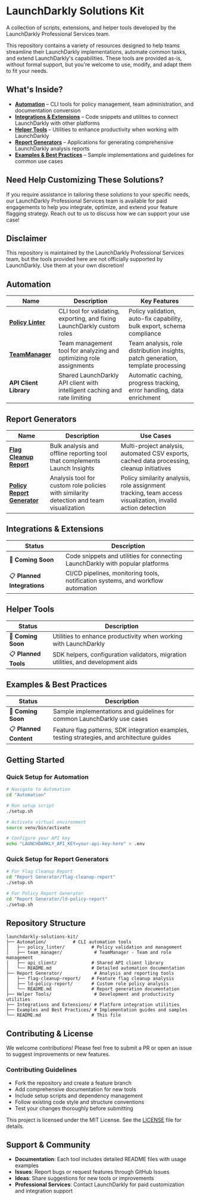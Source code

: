 # LaunchDarkly Solutions Kit
A collection of scripts, extensions, and helper tools developed by the LaunchDarkly Professional Services team.

This repository contains a variety of resources designed to help teams streamline their LaunchDarkly implementations, automate common tasks, and extend LaunchDarkly's capabilities. These tools are provided as-is, without formal support, but you're welcome to use, modify, and adapt them to fit your needs.

## What's Inside?
- [**Automation**](./Automation) – CLI tools for policy management, team administration, and documentation conversion
- [**Integrations & Extensions**](./Integrations%20and%20Extensions) – Code snippets and utilities to connect LaunchDarkly with other platforms
- [**Helper Tools**](./Helper%20Tools) – Utilities to enhance productivity when working with LaunchDarkly
- [**Report Generators**](./Report%20Generator) – Applications for generating comprehensive LaunchDarkly analysis reports
- [**Examples & Best Practices**](./Examples%20and%20Best%20Practices) – Sample implementations and guidelines for common use cases

## Need Help Customizing These Solutions?
If you require assistance in tailoring these solutions to your specific needs, our LaunchDarkly Professional Services team is available for paid engagements to help you integrate, optimize, and extend your feature flagging strategy. Reach out to us to discuss how we can support your use case!

## Disclaimer
This repository is maintained by the LaunchDarkly Professional Services team, but the tools provided here are not officially supported by LaunchDarkly. Use them at your own discretion!

## Automation
| Name  | Description | Key Features |
|-------|-------------|--------------|
| [**Policy Linter**](./Automation#1-policy-linter-policy-linter) | CLI tool for validating, exporting, and fixing LaunchDarkly custom roles | Policy validation, auto-fix capability, bulk export, schema compliance |
| [**TeamManager**](./Automation#2-teammanager-teammanager) | Team management tool for analyzing and optimizing role assignments | Team analysis, role distribution insights, patch generation, template processing |
| **API Client Library** | Shared LaunchDarkly API client with intelligent caching and rate limiting | Automatic caching, progress tracking, error handling, data enrichment |

## Report Generators
| Name  | Description | Use Cases |
|-------|-------------|-----------|
| [**Flag Cleanup Report**](./Report%20Generator/flag-cleanup-report) | Bulk analysis and offline reporting tool that complements Launch Insights | Multi-project analysis, automated CSV exports, cached data processing, cleanup initiatives |
| [**Policy Report Generator**](./Report%20Generator/ld-policy-report) | Analysis tool for custom role policies with similarity detection and team visualization | Policy similarity analysis, role assignment tracking, team access visualization, invalid action detection |

## Integrations & Extensions
| Status | Description |
|--------|-------------|
| 🚧 **Coming Soon** | Code snippets and utilities for connecting LaunchDarkly with popular platforms |
| 📋 **Planned Integrations** | CI/CD pipelines, monitoring tools, notification systems, and workflow automation |

## Helper Tools
| Status | Description |
|--------|-------------|
| 🚧 **Coming Soon** | Utilities to enhance productivity when working with LaunchDarkly |
| 📋 **Planned Tools** | SDK helpers, configuration validators, migration utilities, and development aids |

## Examples & Best Practices
| Status | Description |
|--------|-------------|
| 🚧 **Coming Soon** | Sample implementations and guidelines for common LaunchDarkly use cases |
| 📋 **Planned Content** | Feature flag patterns, SDK integration examples, testing strategies, and architecture guides |

## Getting Started

### Quick Setup for Automation
```bash
# Navigate to Automation
cd "Automation"

# Run setup script
./setup.sh

# Activate virtual environment
source venv/bin/activate

# Configure your API key
echo "LAUNCHDARKLY_API_KEY=your-api-key-here" > .env
```

### Quick Setup for Report Generators
```bash
# For Flag Cleanup Report
cd "Report Generator/flag-cleanup-report"
./setup.sh

# For Policy Report Generator  
cd "Report Generator/ld-policy-report"
./setup.sh
```

## Repository Structure
```
launchdarkly-solutions-kit/
├── Automation/          # CLI automation tools
│   ├── policy_linter/          # Policy validation and management
│   ├── team_manager/            # TeamManager - Team and role management
│   ├── api_client/             # Shared API client library
│   └── README.md               # Detailed automation documentation
├── Report Generator/            # Analysis and reporting tools
│   ├── flag-cleanup-report/    # Feature flag cleanup analysis
│   ├── ld-policy-report/       # Custom role policy analysis
│   └── README.md               # Report generation documentation
├── Helper Tools/                # Development and productivity utilities
├── Integrations and Extensions/ # Platform integration utilities
├── Examples and Best Practices/ # Implementation guides and samples
└── README.md                   # This file
```

## Contributing & License
We welcome contributions! Please feel free to submit a PR or open an issue to suggest improvements or new features.

### Contributing Guidelines
- Fork the repository and create a feature branch
- Add comprehensive documentation for new tools
- Include setup scripts and dependency management
- Follow existing code style and structure conventions
- Test your changes thoroughly before submitting

This project is licensed under the MIT License. See the [LICENSE](LICENSE) file for details.

## Support & Community
- **Documentation**: Each tool includes detailed README files with usage examples
- **Issues**: Report bugs or request features through GitHub Issues
- **Ideas**: Share suggestions for new tools or improvements
- **Professional Services**: Contact LaunchDarkly for paid customization and integration support
